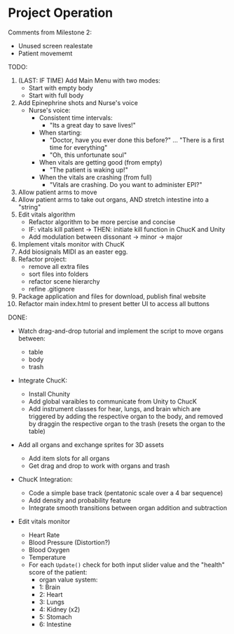 # Project **Operation**

Comments from Milestone 2:

- Unused screen realestate
- Patient movememt

TODO:

1. (LAST: IF TIME) Add Main Menu with two modes:
   - Start with empty body
   - Start with full body
2. Add Epinephrine shots and Nurse's voice
   - Nurse's voice:
     - Consistent time intervals:
       - "Its a great day to save lives!"
     - When starting:
       - "Doctor, have you ever done this before?" ... "There is a first time for everything"
       - "Oh, this unfortunate soul"
     - When vitals are getting good (from empty)
       - "The patient is waking up!"
     - When the vitals are crashing (from full)
       - "Vitals are crashing. Do you want to administer EPI?"
3. Allow patient arms to move
4. Allow patient arms to take out organs, AND stretch intestine into a "string"
5. Edit vitals algorithm
   - Refactor algorithm to be more percise and concise
   - IF: vitals kill patient -> THEN: initiate kill function in ChucK and Unity
   - Add modulation between dissonant -> minor -> major
6. Implement vitals monitor with ChucK
7. Add biosignals MIDI as an easter egg.
8. Refactor project:
   - remove all extra files
   - sort files into folders
   - refactor scene hierarchy
   - refine .gitignore
9. Package application and files for download, publish final website
10. Refactor main index.html to present better UI to access all buttons

DONE:

- Watch drag-and-drop tutorial and implement the script to move organs between:
  - table
  - body
  - trash
- Integrate ChucK:
  - Install Chunity
  - Add global varaibles to communicate from Unity to ChucK
  - Add instrument classes for hear, lungs, and brain which are triggered by adding the respective organ to the body, and removed by draggin the respective organ to the trash (resets the organ to the table)
- Add all organs and exchange sprites for 3D assets

  - Add item slots for all organs
  - Get drag and drop to work with organs and trash

- ChucK Integration:

  - Code a simple base track (pentatonic scale over a 4 bar sequence)
  - Add density and probability feature
  - Integrate smooth transitions between organ addition and subtraction

- Edit vitals monitor
  - Heart Rate
  - Blood Pressure (Distortion?)
  - Blood Oxygen
  - Temperature
  - For each `Update()` check for both input slider value and the "health" score of the patient:
    - organ value system:
    - 1: Brain
    - 2: Heart
    - 3: Lungs
    - 4: Kidney (x2)
    - 5: Stomach
    - 6: Intestine
